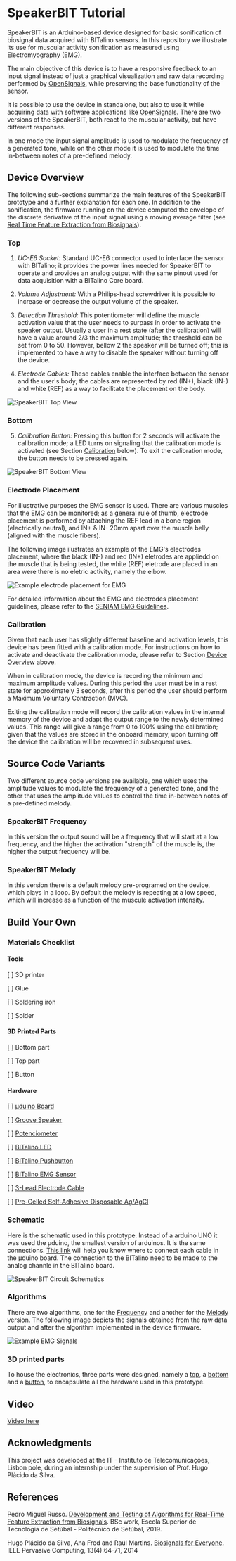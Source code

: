 # SpeakerBIT Tutorial

SpeakerBIT is an Arduino-based device designed for basic sonification of biosignal data acquired with BITalino sensors. In this repository we illustrate its use for muscular activity sonification as measured using Electromyography (EMG). 

The main objective of this device is to have a responsive feedback to an input signal instead of just a graphical visualization and raw data recording performed by [OpenSignals](https://bitalino.com/en/software), while preserving the base functionality of the sensor. 

It is possible to use the device in standalone, but also to use it while acquiring data with software applications like [OpenSignals](https://bitalino.com/en/software). There are two versions of the SpeakerBIT, both react to the muscular activity, but have different responses.

In one mode the input signal amplitude is used to modulate the frequency of a generated tone, while on the other mode it is used to modulate the time in-between notes of a pre-defined melody.


## Device Overview

The following sub-sections summarize the main features of the SpeakerBIT prototype and a further explanation for each one. In addition to the sonification, the firmware running on the device computed the envelope of the discrete derivative of the input signal using a moving average filter (see [Real Time Feature Extraction from Biosignals](https://github.com/rotzila/Real-Time-Feature-Extraction-from-Biosignals)).

### Top
1. *UC-E6 Socket:* Standard UC-E6 connector used to interface the sensor with BITalino; it provides the power lines needed for SpeakerBIT to operate and provides an analog output with the same pinout used for data acquisition with a BITalino Core board.

2. *Volume Adjustment:* With a Philips-head screwdriver it is possible to increase or decrease the output volume of the speaker.

3. *Detection Threshold:* This potentiometer will define the muscle activation value that the user needs to surpass in order to activate the speaker output. Usually a user in a rest state (after the calibration) will have a value around 2/3 the maximum amplitude; the threshold can be set from 0 to 50. However, bellow 2 the speaker will be turned off; this is implemented to have a way to disable the speaker without turning off the device.

4. *Electrode Cables:* These cables enable the interface between the sensor and the user's body; the cables are represented by red (IN+), black (IN-) and white (REF) as a way to facilitate the placement on the body.

![SpeakerBIT Top View](https://github.com/rotzila/SpeakerBIT/blob/master/images/prototype_image_1.jpg "SpeakerBIT Top View")


### Bottom <a name="bottom"></a>
5. *Calibration Button:* Pressing this button for 2 seconds will activate the calibration mode; a LED turns on signaling that the calibration mode is activated (see Section [Calibration](#calibration) below). To exit the calibration mode, the button needs to be pressed again. 

![SpeakerBIT Bottom View](https://github.com/rotzila/SpeakerBIT/blob/master/images/prototype_image_2.jpg "SpeakerBIT Bottom View")


### Electrode Placement
For illustrative purposes the EMG sensor is used. There are various muscles that the EMG can be monitored; as a general rule of thumb, electrode placement is performed by attaching the REF lead in a bone region (electrically neutral), and IN+ & IN- 20mm apart
over the muscle belly (aligned with the muscle fibers). 

The following image ilustrates an example of the EMG's electrodes placement, where the black (IN-) and red (IN+) eletrodes are appliedd on the muscle that is being tested, the white (REF) eletrode are placed in an area were there is no eletric activity, namely the elbow. 

![Example electrode  placement for EMG](https://github.com/rotzila/SpeakerBIT/blob/master/images/emg_placement.jpg "Example electrode placement for EMG")

For detailed information about the EMG and electrodes placement guidelines, please refer to the [SENIAM EMG Guidelines](http://www.seniam.org/).


### Calibration <a name="calibration"></a>

Given that each user has slightly different baseline and activation levels, this device has been fitted with a calibration mode. For instructions on how to activate and deactivate the calibration mode, please refer to Section [Device Overview](#bottom) above.

When in calibration mode, the device is recording the minimum and maximum amplitude values. During this period the user must be in a rest state for approximately 3 seconds, after this period the user should perform a Maximum Voluntary Contraction (MVC). 

Exiting the calibration mode will record the calibration values in the internal memory of the device and adapt the output range to the newly determined values. This range will give a range from 0 to 100% using the calibration; given that the values are stored in the onboard memory, upon turning off the device the calibration will be recovered in subsequent uses.

## Source Code Variants

Two different source code versions are available, one which uses the amplitude values to modulate the frequency of a generated tone, and the other that uses the amplitude values to control the time in-between notes of a pre-defined melody. 

### SpeakerBIT Frequency

In this version the output sound will be a frequency that will start at a low frequency, and the higher the activation "strength" of the muscle is, the higher the output frequency will be.

### SpeakerBIT Melody

In this version there is a default melody pre-programed on the device, which plays in a loop. By default the melody is repeating at a low speed, which will increase as a function of the muscule activation intensity.

## Build Your Own

### Materials Checklist

#### Tools

[  ] 3D printer

[  ] Glue

[  ] Soldering iron

[  ] Solder

#### 3D Printed Parts

[  ] Bottom part

[  ] Top part

[  ] Button

#### Hardware

[  ] [µduino Board](https://www.crowdsupply.com/uduino/uduino/updates/update-on-production-and-delivery)

[  ] [Groove Speaker](http://wiki.seeedstudio.com/Grove-Speaker/)

[  ] [Potenciometer](https://www.sparkfun.com/products/9806?_ga=2.258241545.2017274394.1565780560-1270259391.1560514473)

[  ] [BITalino LED](https://plux.info/barebone-actuators/19-light-emitting-diode-led.html?search_query=LED&results=32)

[  ] [BITalino Pushbutton](https://plux.info/barebone-sensors/15-pushbutton-btn.html?search_query=button&results=7)

[  ] [BITalino EMG Sensor](https://plux.info/barebone-sensors/10-electrocardiography-ecg-sensor.html?search_query=emg+sensor&results=155)

[  ] [3-Lead Electrode Cable](https://plux.info/cables/226-3-lead-electrode-cable.html)

[  ] [Pre-Gelled Self-Adhesive Disposable Ag/AgCl](https://plux.info/electrodes/59-pre-gelled-self-adhesive-disposable-agagcl-eletrodes.html)


### Schematic

Here is the schematic used in this prototype. Instead of a arduino UNO it was used the µduino, the smallest version of arduinos. It is the same connections. [This link](https://www.crowdsupply.com/uduino/uduino/updates/pinout-and-more) will help you know where to connect each cable in the µduino board.
The connection to the BITalino need to be made to the analog channle in the BITalino board.

![SpeakerBIT Circuit Schematics](https://github.com/rotzila/SpeakerBIT/blob/master/images/prototype_schematic_1.png "SpeakerBIT Circuit Schematics")


### Algorithms

There are two algorithms, one for the [Frequency](https://github.com/rotzila/SpeakerBIT/blob/master/music-muscle-freq/music-muscle-freq.ino) and another for the [Melody](https://github.com/rotzila/SpeakerBIT/blob/master/music-muscle-song/music-muscle-song.ino) version. The following image depicts the signals obtained from the raw data output and after the algorithm implemented in the device firmware.

![Example EMG Signals](https://github.com/rotzila/SpeakerBIT/blob/master/images/raw_vs_smo.png "Example EMG Signals")


### 3D printed parts

To house the electronics, three parts were designed, namely a [top](https://github.com/rotzila/SpeakerBIT/blob/master/box/top.stl), a [bottom](https://github.com/rotzila/SpeakerBIT/blob/master/box/bottom.stl) and a [button](https://github.com/rotzila/SpeakerBIT/blob/master/box/button.CATPart), to encapsulate all the hardware used in this prototype.

## Video

[Video here](https://youtu.be/3fQIj693UAw)

## Acknowledgments

This project was developed at the IT - Instituto de Telecomunicações, Lisbon pole, during an internship under the supervision of Prof. Hugo Plácido da Silva.

## References

Pedro Miguel Russo. [Development and Testing of Algorithms for Real-Time Feature Extraction from Biosignals](https://github.com/rotzila/Real-Time-Feature-Extraction-from-Biosignals). BSc work, Escola Superior de Tecnologia de Setúbal - Politécnico de Setúbal, 2019.

Hugo Plácido da Silva, Ana Fred and Raúl Martins. [Biosignals for Everyone](https://ieeexplore.ieee.org/xpl/articleDetails.jsp?arnumber=6926682). IEEE Pervasive Computing, 13(4):64-71, 2014
